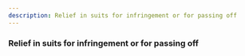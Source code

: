 ```yaml
---
description: Relief in suits for infringement or for passing off
---
```


### Relief in suits for infringement or for passing off

